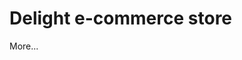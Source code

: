 <!DOCTYPE html>
<html lang="en">
<head>
<meta charset="UTF-8">
<meta name="viewport" content="width=device-width, initial-scale=1.0">
</head>

<body>
<h1>Delight e-commerce store</h1>
<p>More...</p>
</body
>
</html>

